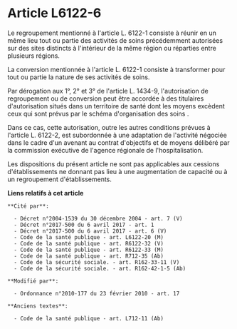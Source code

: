 # Article L6122-6

Le regroupement mentionné à l'article L. 6122-1 consiste à réunir en un même lieu tout ou partie des activités de soins
précédemment autorisées sur des sites distincts à l'intérieur de la même région ou réparties entre plusieurs régions.

La conversion mentionnée à l'article L. 6122-1 consiste à transformer pour tout ou partie la nature de ses activités de
soins.

Par dérogation aux 1°, 2° et 3° de l'article L. 1434-9, l'autorisation de regroupement ou de conversion peut être accordée à
des titulaires d'autorisation situés dans un territoire de santé dont les moyens excèdent ceux qui sont prévus par le schéma
d'organisation des soins .

Dans ce cas, cette autorisation, outre les autres conditions prévues à l'article L. 6122-2, est subordonnée à une adaptation
de l'activité négociée dans le cadre d'un avenant au contrat d'objectifs et de moyens délibéré par la commission exécutive de
l'agence régionale de l'hospitalisation.

Les dispositions du présent article ne sont pas applicables aux cessions d'établissements ne donnant pas lieu à une
augmentation de capacité ou à un regroupement d'établissements.

**Liens relatifs à cet article**

	**Cité par**:

	  - Décret n°2004-1539 du 30 décembre 2004 - art. 7 (V)
	  - Décret n°2017-500 du 6 avril 2017 - art. 1
	  - Décret n°2017-500 du 6 avril 2017 - art. 6 (V)
	  - Code de la santé publique - art. L6122-20 (M)
	  - Code de la santé publique - art. R6122-32 (V)
	  - Code de la santé publique - art. R6122-33 (M)
	  - Code de la santé publique - art. R712-35 (Ab)
	  - Code de la sécurité sociale. - art. R162-33-11 (V)
	  - Code de la sécurité sociale. - art. R162-42-1-5 (Ab)

	**Modifié par**:

	  - Ordonnance n°2010-177 du 23 février 2010 - art. 17

	**Anciens textes**:

	  - Code de la santé publique - art. L712-11 (Ab)
